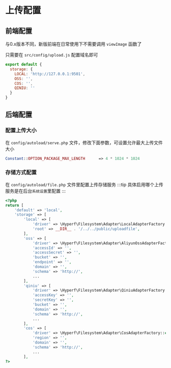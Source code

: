 # 上传配置

## 前端配置
与0.x版本不同，新版前端在日常使用下不需要调用 `viewImage` 函数了

只需要在 `src/config/upload.js` 配置域名即可

```js
export default {
  storage: {
    LOCAL: 'http://127.0.0.1:9501',
    OSS: '',
    COS: '',
    QINIU: ''
  }
}
```

## 后端配置

### 配置上传大小
在 `config/autoload/serve.php` 文件，修改下面参数，可设置允许最大上传文件大小
```php
Constant::OPTION_PACKAGE_MAX_LENGTH      => 4 * 1024 * 1024
```

### 存储方式配置
在 `config/autoload/file.php` 文件里配置上传存储服务
:::tip
具体启用哪个上传服务是在后台`系统设置`里配置
:::

```php
<?php
return [
    'default' => 'local',
    'storage' => [
        'local' => [
            'driver' => \Hyperf\Filesystem\Adapter\LocalAdapterFactory::class,
            'root' => __DIR__ . '/../../public/uploadfile',
        ],
        'oss' => [
            'driver' => \Hyperf\Filesystem\Adapter\AliyunOssAdapterFactory::class,
            'accessId' => '',
            'accessSecret' => '',
            'bucket' => '',
            'endpoint' => '',
            'domain' => '',
            'schema' => 'http://',
            ...
        ],
        'qiniu' => [
            'driver' => \Hyperf\Filesystem\Adapter\QiniuAdapterFactory::class,
            'accessKey' => '',
            'secretKey' => '',
            'bucket' => '',
            'domain' => '',
            'schema' => 'http://',
            ...
        ],
        'cos' => [
            'driver' => \Hyperf\Filesystem\Adapter\CosAdapterFactory::class,
            'region' => '',
            'domain' => '',
            'schema' => 'http://',
            ...
        ],
?>
```